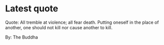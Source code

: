# Latest quote 

Quote: All tremble at violence; all fear death. Putting oneself in the place of another, one should not kill nor cause another to kill. 

By: The Buddha